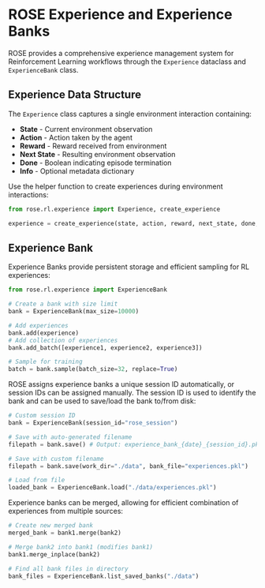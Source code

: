 # ROSE Experience and Experience Banks

ROSE provides a comprehensive experience management system for Reinforcement Learning workflows through the `Experience` dataclass and `ExperienceBank` class.

## Experience Data Structure

The `Experience` class captures a single environment interaction containing:
- **State** - Current environment observation
- **Action** - Action taken by the agent
- **Reward** - Reward received from environment
- **Next State** - Resulting environment observation
- **Done** - Boolean indicating episode termination
- **Info** - Optional metadata dictionary

Use the helper function to create experiences during environment interactions:
```python
from rose.rl.experience import Experience, create_experience

experience = create_experience(state, action, reward, next_state, done, info={"step": 42})
```
## Experience Bank

Experience Banks provide persistent storage and efficient sampling for RL experiences:

```python
from rose.rl.experience import ExperienceBank

# Create a bank with size limit
bank = ExperienceBank(max_size=10000)

# Add experiences
bank.add(experience)
# Add collection of experiences
bank.add_batch([experience1, experience2, experience3])

# Sample for training
batch = bank.sample(batch_size=32, replace=True)
```

ROSE assigns experience banks a unique session ID automatically, or session IDs can be assigned manually. The session ID is used to identify the bank and can be used to save/load the bank to/from disk:

```python
# Custom session ID
bank = ExperienceBank(session_id="rose_session")

# Save with auto-generated filename
filepath = bank.save() # Output: experience_bank_{date}_{session_id}.pkl

# Save with custom filename
filepath = bank.save(work_dir="./data", bank_file="experiences.pkl")

# Load from file
loaded_bank = ExperienceBank.load("./data/experiences.pkl")
```

Experience banks can be merged, allowing for efficient combination of experiences from multiple sources:

```python
# Create new merged bank
merged_bank = bank1.merge(bank2)

# Merge bank2 into bank1 (modifies bank1)
bank1.merge_inplace(bank2)

# Find all bank files in directory
bank_files = ExperienceBank.list_saved_banks("./data")
```

